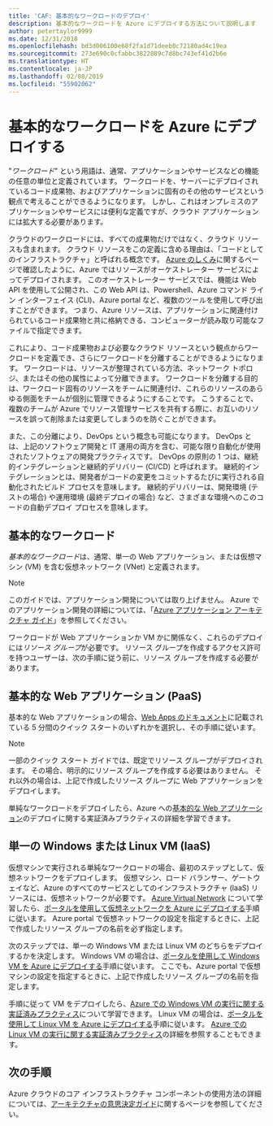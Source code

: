```yaml
---
title: 'CAF: 基本的なワークロードのデプロイ'
description: 基本的なワークロードを Azure にデプロイする方法について説明します
author: petertaylor9999
ms.date: 12/31/2018
ms.openlocfilehash: bd3d006100e68f2fa1d71deeb0c72180ad4c19ea
ms.sourcegitcommit: 273e690c0cfabbc3822089c7d8bc743ef41d2b6e
ms.translationtype: HT
ms.contentlocale: ja-JP
ms.lasthandoff: 02/08/2019
ms.locfileid: "55902062"
---
```

# <a name="deploy-a-basic-workload-in-azure"></a>基本的なワークロードを Azure にデプロイする

"*ワークロード*" という用語は、通常、アプリケーションやサービスなどの機能の任意の単位と定義されています。 ワークロードを、サーバーにデプロイされているコード成果物、およびアプリケーションに固有のその他のサービスという観点で考えることができるようになります。 しかし、これはオンプレミスのアプリケーションやサービスには便利な定義ですが、クラウド アプリケーションには拡大する必要があります。

クラウドのワークロードには、すべての成果物だけではなく、クラウド リソースも含まれます。 クラウド リソースをこの定義に含める理由は、「コードとしてのインフラストラクチャ」と呼ばれる概念です。 [Azure のしくみ](../../getting-started/what-is-azure.md)に関するページで確認したように、Azure ではリソースがオーケストレーター サービスによってデプロイされます。 このオーケストレーター サービスでは、機能は Web API を使用して公開され、この Web API は、Powershell、Azure コマンド ライン インターフェイス (CLI)、Azure portal など、複数のツールを使用して呼び出すことができます。 つまり、Azure リソースは、アプリケーションに関連付けられているコード成果物と共に格納できる、コンピューターが読み取り可能なファイルで指定できます。

これにより、コード成果物および必要なクラウド リソースという観点からワークロードを定義でき、さらにワークロードを分離することができるようになります。 ワークロードは、リソースが整理されている方法、ネットワーク トポロジ、またはその他の属性によって分離できます。 ワークロードを分離する目的は、ワークロード固有のリソースをチームに関連付け、これらのリソースのあらゆる側面をチームが個別に管理できるようにすることです。 こうすることで、複数のチームが Azure でリソース管理サービスを共有する際に、お互いのリソースを誤って削除または変更してしまうのを防ぐことができます。

また、この分離により、DevOps という概念も可能になります。 DevOps とは、上記のソフトウェア開発と IT 運用の両方を含む、可能な限り自動化が使用されたソフトウェアの開発プラクティスです。 DevOps の原則の 1 つは、継続的インテグレーションと継続的デリバリー (CI/CD) と呼ばれます。 継続的インテグレーションとは、開発者がコードの変更をコミットするたびに実行される自動化されたビルド プロセスを意味します。 継続的デリバリーは、開発環境 (テストの場合) や運用環境 (最終デプロイの場合) など、さまざまな環境へのこのコードの自動デプロイ プロセスを意味します。

## <a name="basic-workload"></a>基本的なワークロード

*基本的なワークロード*は、通常、単一の Web アプリケーション、または仮想マシン (VM) を含む仮想ネットワーク (VNet) と定義されます。

> [!NOTE]
> このガイドでは、アプリケーション開発については取り上げません。 Azure でのアプリケーション開発の詳細については、「[Azure アプリケーション アーキテクチャ ガイド](/azure/architecture/guide/)」を参照してください。

ワークロードが Web アプリケーションか VM かに関係なく、これらのデプロイには*リソース グループ*が必要です。 リソース グループを作成するアクセス許可を持つユーザーは、次の手順に従う前に、リソース グループを作成する必要があります。

## <a name="basic-web-application-paas"></a>基本的な Web アプリケーション (PaaS)

基本的な Web アプリケーションの場合、[Web Apps のドキュメント](/azure/app-service?toc=/azure/architecture/cloud-adoption-guide/toc.json)に記載されている 5 分間のクイック スタートのいずれかを選択し、その手順に従います。

> [!NOTE]
> 一部のクイック スタート ガイドでは、既定でリソース グループがデプロイされます。 その場合、明示的にリソース グループを作成する必要はありません。 それ以外の場合は、上記で作成したリソース グループに Web アプリケーションをデプロイします。

単純なワークロードをデプロイしたら、Azure への[基本的な Web アプリケーション](/azure/architecture/reference-architectures/app-service-web-app/basic-web-app?toc=/azure/architecture/cloud-adoption-guide/toc.json)のデプロイに関する実証済みプラクティスの詳細を学習できます。

## <a name="single-windows-or-linux-vm-iaas"></a>単一の Windows または Linux VM (IaaS)

仮想マシンで実行される単純なワークロードの場合、最初のステップとして、仮想ネットワークをデプロイします。 仮想マシン、ロード バランサー、ゲートウェイなど、Azure のすべてのサービスとしてのインフラストラクチャ (IaaS) リソースには、仮想ネットワークが必要です。 [Azure Virtual Network](/azure/virtual-network/virtual-networks-overview?toc=/azure/architecture/cloud-adoption-guide/toc.json) について学習したら、[ポータルを使用して仮想ネットワークを Azure にデプロイする](/azure/virtual-network/quick-create-portal?toc=/azure/architecture/cloud-adoption-guide/toc.json)手順に従います。 Azure portal で仮想ネットワークの設定を指定するときに、上記で作成したリソース グループの名前を必ず指定します。

次のステップでは、単一の Windows VM または Linux VM のどちらをデプロイするかを決定します。 Windows VM の場合は、[ポータルを使用して Windows VM を Azure にデプロイする](/azure/virtual-machines/windows/quick-create-portal?toc=/azure/architecture/cloud-adoption-guide/toc.json)手順に従います。 ここでも、Azure portal で仮想マシンの設定を指定するときに、上記で作成したリソース グループの名前を指定します。

手順に従って VM をデプロイしたら、[Azure での Windows VM の実行に関する実証済みプラクティス](/azure/architecture/reference-architectures/virtual-machines-windows/single-vm?toc=/azure/architecture/cloud-adoption-guide/toc.json)について学習できます。 Linux VM の場合は、[ポータルを使用して Linux VM を Azure にデプロイする](/azure/virtual-machines/linux/quick-create-portal?toc=/azure/architecture/cloud-adoption-guide/toc.json)手順に従います。 [Azure での Linux VM の実行に関する実証済みプラクティス](/azure/architecture/reference-architectures/virtual-machines-linux/single-vm?toc=/azure/architecture/cloud-adoption-guide/toc.json)の詳細を参照することもできます。

## <a name="next-steps"></a>次の手順

Azure クラウドのコア インフラストラクチャ コンポーネントの使用方法の詳細については、[アーキテクチャの意思決定ガイド](../../decision-guides/overview.md)に関するページを参照してください。
